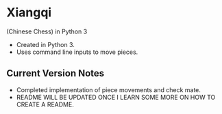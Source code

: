 # Xiangqi 
(Chinese Chess) in Python 3
- Created in Python 3.
- Uses command line inputs to move pieces.

## Current Version Notes 
- Completed implementation of piece movements and check mate.
- README WILL BE UPDATED ONCE I LEARN SOME MORE ON HOW TO CREATE A README.
